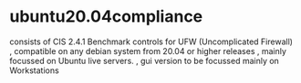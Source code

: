 # ubuntu20.04compliance
consists of CIS 2.4.1 Benchmark controls for UFW (Uncomplicated Firewall)
, compatible on any debian system from 20.04 or higher releases
, mainly focussed on Ubuntu live servers.
, gui version to be focussed mainly on Workstations
